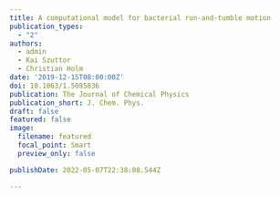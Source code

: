 ```yaml
---
title: A computational model for bacterial run-and-tumble motion
publication_types:
  - "2"
authors:
  - admin
  - Kai Szuttor
  - Christian Holm
date: '2019-12-15T08:00:00Z'
doi: 10.1063/1.5085836
publication: The Journal of Chemical Physics
publication_short: J. Chem. Phys.
draft: false
featured: false
image:
  filename: featured
  focal_point: Smart
  preview_only: false

publishDate: 2022-05-07T22:38:08.544Z

---
```

